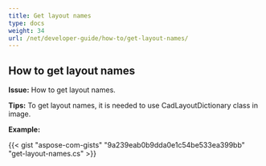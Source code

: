 ```yaml
---
title: Get layout names
type: docs
weight: 34
url: /net/developer-guide/how-to/get-layout-names/
---
```


## **How to get layout names**

**Issue:** How to get layout names.

**Tips:** To get layout names, it is needed to use CadLayoutDictionary class in image.

**Example:**

{{< gist "aspose-com-gists" "9a239eab0b9dda0e1c54be533ea399bb" "get-layout-names.cs" >}}